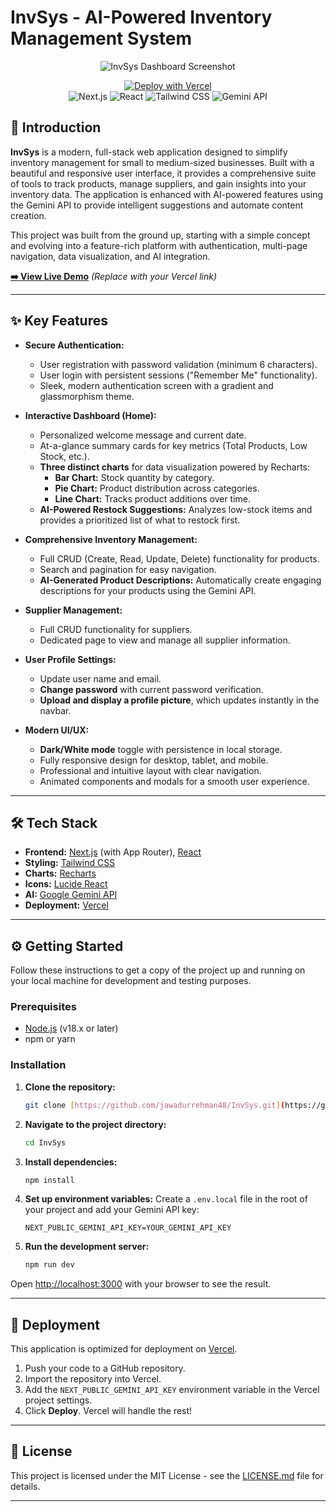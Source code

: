 # InvSys - AI-Powered Inventory Management System

<p align="center">
  <img src="https://placehold.co/600x300/1e1b4b/ffffff?text=InvSys+Dashboard" alt="InvSys Dashboard Screenshot">
</p>

<p align="center">
  <a href="https://vercel.com/new/clone?repository-url=https%3A%2F%2Fgithub.com%2Fjawadurrehman48%2FInvSys" target="_blank">
    <img src="https://vercel.com/button" alt="Deploy with Vercel"/>
  </a>
  <br>
  <img src="https://img.shields.io/badge/Next.js-14.x-black?style=for-the-badge&logo=next.js" alt="Next.js">
  <img src="https://img.shields.io/badge/React-18.x-blue?style=for-the-badge&logo=react" alt="React">
  <img src="https://img.shields.io/badge/Tailwind_CSS-3.x-38B2AC?style=for-the-badge&logo=tailwind-css" alt="Tailwind CSS">
  <img src="https://img.shields.io/badge/AI-Gemini_API-purple?style=for-the-badge&logo=google-gemini" alt="Gemini API">
</p>

## 🚀 Introduction

**InvSys** is a modern, full-stack web application designed to simplify inventory management for small to medium-sized businesses. Built with a beautiful and responsive user interface, it provides a comprehensive suite of tools to track products, manage suppliers, and gain insights into your inventory data. The application is enhanced with AI-powered features using the Gemini API to provide intelligent suggestions and automate content creation.

This project was built from the ground up, starting with a simple concept and evolving into a feature-rich platform with authentication, multi-page navigation, data visualization, and AI integration.

**[➡️ View Live Demo](https://YOUR_VERCEL_DEPLOYMENT_LINK_HERE.vercel.app/)** _(Replace with your Vercel link)_

---

## ✨ Key Features

- **Secure Authentication:**
  - User registration with password validation (minimum 6 characters).
  - User login with persistent sessions ("Remember Me" functionality).
  - Sleek, modern authentication screen with a gradient and glassmorphism theme.

- **Interactive Dashboard (Home):**
  - Personalized welcome message and current date.
  - At-a-glance summary cards for key metrics (Total Products, Low Stock, etc.).
  - **Three distinct charts** for data visualization powered by Recharts:
    - **Bar Chart:** Stock quantity by category.
    - **Pie Chart:** Product distribution across categories.
    - **Line Chart:** Tracks product additions over time.
  - **AI-Powered Restock Suggestions:** Analyzes low-stock items and provides a prioritized list of what to restock first.

- **Comprehensive Inventory Management:**
  - Full CRUD (Create, Read, Update, Delete) functionality for products.
  - Search and pagination for easy navigation.
  - **AI-Generated Product Descriptions:** Automatically create engaging descriptions for your products using the Gemini API.

- **Supplier Management:**
  - Full CRUD functionality for suppliers.
  - Dedicated page to view and manage all supplier information.

- **User Profile Settings:**
  - Update user name and email.
  - **Change password** with current password verification.
  - **Upload and display a profile picture**, which updates instantly in the navbar.

- **Modern UI/UX:**
  - **Dark/White mode** toggle with persistence in local storage.
  - Fully responsive design for desktop, tablet, and mobile.
  - Professional and intuitive layout with clear navigation.
  - Animated components and modals for a smooth user experience.

---

## 🛠️ Tech Stack

- **Frontend:** [Next.js](https://nextjs.org/) (with App Router), [React](https://reactjs.org/)
- **Styling:** [Tailwind CSS](https://tailwindcss.com/)
- **Charts:** [Recharts](https://recharts.org/)
- **Icons:** [Lucide React](https://lucide.dev/)
- **AI:** [Google Gemini API](https://ai.google.dev/)
- **Deployment:** [Vercel](https://vercel.com/)

---

## ⚙️ Getting Started

Follow these instructions to get a copy of the project up and running on your local machine for development and testing purposes.

### Prerequisites

- [Node.js](https://nodejs.org/) (v18.x or later)
- npm or yarn

### Installation

1.  **Clone the repository:**
    ```bash
    git clone [https://github.com/jawadurrehman48/InvSys.git](https://github.com/jawadurrehman48/InvSys.git)
    ```

2.  **Navigate to the project directory:**
    ```bash
    cd InvSys
    ```

3.  **Install dependencies:**
    ```bash
    npm install
    ```

4.  **Set up environment variables:**
    Create a `.env.local` file in the root of your project and add your Gemini API key:
    ```
    NEXT_PUBLIC_GEMINI_API_KEY=YOUR_GEMINI_API_KEY
    ```

5.  **Run the development server:**
    ```bash
    npm run dev
    ```

Open [http://localhost:3000](http://localhost:3000) with your browser to see the result.

---

## 🚀 Deployment

This application is optimized for deployment on [Vercel](https://vercel.com/).

1.  Push your code to a GitHub repository.
2.  Import the repository into Vercel.
3.  Add the `NEXT_PUBLIC_GEMINI_API_KEY` environment variable in the Vercel project settings.
4.  Click **Deploy**. Vercel will handle the rest!

---

## 📜 License

This project is licensed under the MIT License - see the [LICENSE.md](LICENSE.md) file for details.

---

